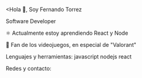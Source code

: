 <Hola 👋, Soy Fernando Torrez


Software Developer

⚛️ Actualmente estoy aprendiendo React y Node

👾 Fan de los videojuegos, en especial de "Valorant"


Lenguajes y herramientas:
javascript nodejs react 

Redes y contacto:
